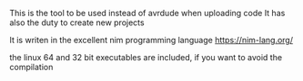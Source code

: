 
This is the tool to be used instead of avrdude when uploading code
It has also the duty to create new projects

It is writen in the excellent nim programming language https://nim-lang.org/

the linux 64 and 32 bit executables are included, if you want to avoid the compilation


